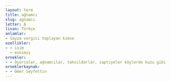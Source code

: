 ```yaml
---
layout: term
title: ağnamcı
slug: agnamci
letter: A
lisan: Türkçe
anlamlar:
- Sayım vergisi toplayan kimse
ozellikler:
- - isim
  - eskimiş
ornekler:
- - Öşürcüler, ağnamcılar, tahsildarlar, zaptiyeler köylerde kuzu gibi namuslu namuslu dolaşırlarmış.
orneklerkaynak:
- - Ömer Seyfettin
---
```

